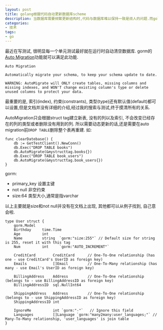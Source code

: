 ```yaml
---
layout: post
title: golang根据代码自动更新数据库scheme
description: 当数据库需要频繁更新结构时,代码与数据库难以保持一致是烦人的问题.而golang的gorm库,有Auto Migration功能,可以根据go里的struct tag自动更新数据库结构, 非常方便.
categories:
- 技术
tags:
- go
---
```


最近在写测试, 很明显每一个单元测试最好就在运行时自动清空数据库. gorm的[Auto Migration](http://jinzhu.me/gorm/database.html#migration)功能就可以满足此功能.

```
Auto Migration

Automatically migrate your schema, to keep your schema update to date.

WARNING: AutoMigrate will ONLY create tables, missing columns and missing indexes, and WON'T change existing column's type or delete unused columns to protect your data.
```

最重要的是, 索引(index), 约束(constrants), 类型(type)还有默认值(default)都可以设置,但是文档并没有详细的介绍,经过我的搜索与测试,终于摸清所有的关系.

AutoMigration只会根据struct tag建立新表, 没有的列以及索引, 不会改变已经存在的列的类型或者删除没有用到的列. 所以需要动态更新的话,还是需要在auto migration前```DROP TABLE```删除整个表再重建. 如:

```
func clearDatebase() {
	db := GetTestClient().NewConn()
	db.Exec("DROP TABLE books")
	db.AutoMigrate(&mystructtag.books{})
	db.Exec("DROP TABLE book_users")
	db.AutoMigrate(&mystructtag.book_users{})
}
```

gorm:

* primary_key 设置主键
* not null 非空约束
* size:64 类型大小,通常是指varchar

以上主要就是size和not null并没有在文档上出现, 其他都可以从例子找到, 自己意会啦.

```
type User struct {
    gorm.Model
    Birthday     time.Time
    Age          int
    Name         string  `gorm:"size:255"` // Default size for string is 255, reset it with this tag
    Num          int     `gorm:"AUTO_INCREMENT"`

    CreditCard        CreditCard      // One-To-One relationship (has one - use CreditCard's UserID as foreign key)
    Emails            []Email         // One-To-Many relationship (has many - use Email's UserID as foreign key)

    BillingAddress    Address         // One-To-One relationship (belongs to - use BillingAddressID as foreign key)
    BillingAddressID  sql.NullInt64

    ShippingAddress   Address         // One-To-One relationship (belongs to - use ShippingAddressID as foreign key)
    ShippingAddressID int

    IgnoreMe          int `gorm:"-"`   // Ignore this field
    Languages         []Language `gorm:"many2many:user_languages;"` // Many-To-Many relationship, 'user_languages' is join table
}
```
